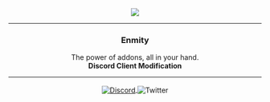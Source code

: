 <div align='center'>
   <img src='https://repo.enmity.app/banner.png' />
</div>

---

<div align='center'>
   <h3>Enmity</h3>
   <p>
      The power of addons, all in your hand.
      <br />
      <b>Discord Client Modification</b>
   </p>
</div>

---

<div align='center' style="margin-top: 15px;">
   <a href='https://discord.gg/rMdzhWUaGT'>
      <img align='center' alt='Discord' src='https://img.shields.io/discord/950850315601711176?color=36309d&label=DISCORD&logo=discord&logoColor=white&style=for-the-badge'>
   </a>
   <img align='center' alt='Twitter' src='https://img.shields.io/twitter/follow/EnmityApp?color=36309d&label=TWITTER&logo=TWITTER&logoColor=white&style=for-the-badge'>
</div>